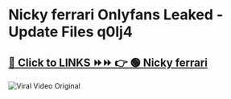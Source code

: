 
 # Nicky ferrari Onlyfans Leaked - Update Files q0lj4

## <h2><a href="https://clipsfans.com/Nicky_ferrari&ref=git">🔗 Click to LINKS ⏩⏩ 👉 🟢 Nicky ferrari </a></h2>

<a href="https://clipsfans.com/Nicky_ferrari&ref=git" rel="nofollow" data-target="animated-image.originalLink"><img src="https://i.ibb.co.com/xMMVF88/686577567.gif" alt="Viral Video Original" style="max-width: 100%; display: inline-block;" data-target="animated-image.originalImage"></a>

